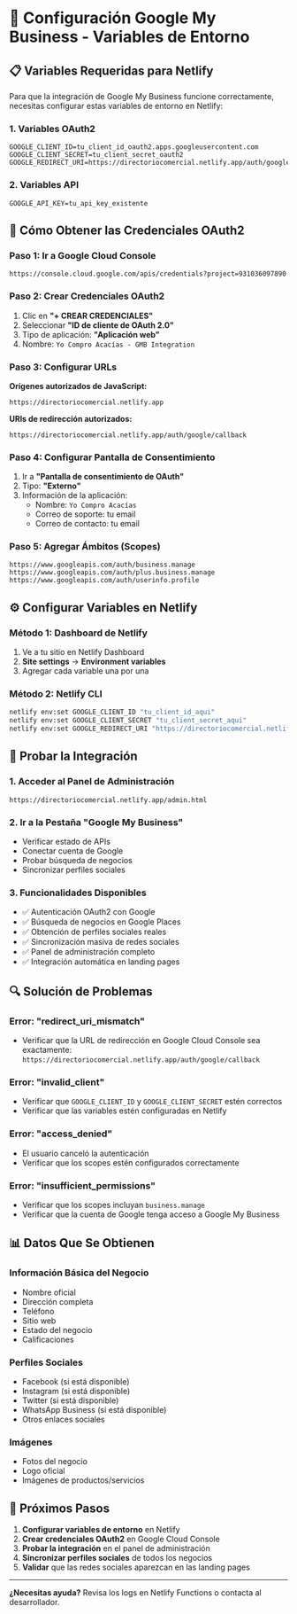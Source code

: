 # 🔧 Configuración Google My Business - Variables de Entorno

## 📋 Variables Requeridas para Netlify

Para que la integración de Google My Business funcione correctamente, necesitas configurar estas variables de entorno en Netlify:

### **1. Variables OAuth2**
```
GOOGLE_CLIENT_ID=tu_client_id_oauth2.apps.googleusercontent.com
GOOGLE_CLIENT_SECRET=tu_client_secret_oauth2
GOOGLE_REDIRECT_URI=https://directoriocomercial.netlify.app/auth/google/callback
```

### **2. Variables API**
```
GOOGLE_API_KEY=tu_api_key_existente
```

## 🔗 Cómo Obtener las Credenciales OAuth2

### **Paso 1: Ir a Google Cloud Console**
```
https://console.cloud.google.com/apis/credentials?project=931036097890
```

### **Paso 2: Crear Credenciales OAuth2**
1. Clic en **"+ CREAR CREDENCIALES"**
2. Seleccionar **"ID de cliente de OAuth 2.0"**
3. Tipo de aplicación: **"Aplicación web"**
4. Nombre: `Yo Compro Acacías - GMB Integration`

### **Paso 3: Configurar URLs**
**Orígenes autorizados de JavaScript:**
```
https://directoriocomercial.netlify.app
```

**URIs de redirección autorizados:**
```
https://directoriocomercial.netlify.app/auth/google/callback
```

### **Paso 4: Configurar Pantalla de Consentimiento**
1. Ir a **"Pantalla de consentimiento de OAuth"**
2. Tipo: **"Externo"**
3. Información de la aplicación:
   - Nombre: `Yo Compro Acacías`
   - Correo de soporte: tu email
   - Correo de contacto: tu email

### **Paso 5: Agregar Ámbitos (Scopes)**
```
https://www.googleapis.com/auth/business.manage
https://www.googleapis.com/auth/plus.business.manage
https://www.googleapis.com/auth/userinfo.profile
```

## ⚙️ Configurar Variables en Netlify

### **Método 1: Dashboard de Netlify**
1. Ve a tu sitio en Netlify Dashboard
2. **Site settings** → **Environment variables**
3. Agregar cada variable una por una

### **Método 2: Netlify CLI**
```bash
netlify env:set GOOGLE_CLIENT_ID "tu_client_id_aqui"
netlify env:set GOOGLE_CLIENT_SECRET "tu_client_secret_aqui"
netlify env:set GOOGLE_REDIRECT_URI "https://directoriocomercial.netlify.app/auth/google/callback"
```

## 🧪 Probar la Integración

### **1. Acceder al Panel de Administración**
```
https://directoriocomercial.netlify.app/admin.html
```

### **2. Ir a la Pestaña "Google My Business"**
- Verificar estado de APIs
- Conectar cuenta de Google
- Probar búsqueda de negocios
- Sincronizar perfiles sociales

### **3. Funcionalidades Disponibles**
- ✅ Autenticación OAuth2 con Google
- ✅ Búsqueda de negocios en Google Places
- ✅ Obtención de perfiles sociales reales
- ✅ Sincronización masiva de redes sociales
- ✅ Panel de administración completo
- ✅ Integración automática en landing pages

## 🔍 Solución de Problemas

### **Error: "redirect_uri_mismatch"**
- Verificar que la URL de redirección en Google Cloud Console sea exactamente:
  `https://directoriocomercial.netlify.app/auth/google/callback`

### **Error: "invalid_client"**
- Verificar que `GOOGLE_CLIENT_ID` y `GOOGLE_CLIENT_SECRET` estén correctos
- Verificar que las variables estén configuradas en Netlify

### **Error: "access_denied"**
- El usuario canceló la autenticación
- Verificar que los scopes estén configurados correctamente

### **Error: "insufficient_permissions"**
- Verificar que los scopes incluyan `business.manage`
- Verificar que la cuenta de Google tenga acceso a Google My Business

## 📊 Datos Que Se Obtienen

### **Información Básica del Negocio**
- Nombre oficial
- Dirección completa
- Teléfono
- Sitio web
- Estado del negocio
- Calificaciones

### **Perfiles Sociales**
- Facebook (si está disponible)
- Instagram (si está disponible)
- Twitter (si está disponible)
- WhatsApp Business (si está disponible)
- Otros enlaces sociales

### **Imágenes**
- Fotos del negocio
- Logo oficial
- Imágenes de productos/servicios

## 🚀 Próximos Pasos

1. **Configurar variables de entorno** en Netlify
2. **Crear credenciales OAuth2** en Google Cloud Console
3. **Probar la integración** en el panel de administración
4. **Sincronizar perfiles sociales** de todos los negocios
5. **Validar** que las redes sociales aparezcan en las landing pages

---

**¿Necesitas ayuda?** Revisa los logs en Netlify Functions o contacta al desarrollador.
